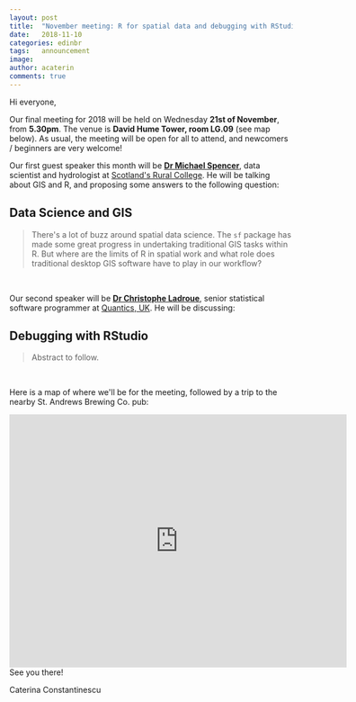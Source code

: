 ```yaml
---
layout: post
title:  "November meeting: R for spatial data and debugging with RStudio"
date:   2018-11-10
categories: edinbr
tags:   announcement
image:
author: acaterin
comments: true
---
```





Hi everyone,
<br/>


Our final meeting for 2018 will be held on Wednesday **21st of November**, from **5.30pm**. The venue is **David Hume Tower, room LG.09** (see map below). As usual, the meeting will be open for all to attend, and newcomers / beginners are very welcome!

Our first guest speaker this month will be [**Dr Michael Spencer**](http://mikerspencer.com/), data scientist and hydrologist at [Scotland's Rural College](https://www.sruc.ac.uk/). He will be talking about GIS and R, and proposing some answers to the following question: 

## Data Science and GIS

> There's a lot of buzz around spatial data science. The `sf` package has made some great progress in undertaking traditional GIS tasks within R. But where are the limits of R in spatial work and what role does traditional desktop GIS software have to play in our workflow? 



<br/>

Our second speaker will be [**Dr Christophe Ladroue**](https://chrisladroue.com/), senior statistical software programmer at [Quantics, UK](https://www.quantics.co.uk/). He will be discussing:

## Debugging with RStudio
  
> Abstract to follow.


<br/>

<!-- <p align="center"><iframe src="http://meetu.ps/3jmBJ3" width="400" height="400" frameborder="0"></iframe></p>  -->



Here is a map of where we'll be for the meeting, followed by a trip to the nearby St. Andrews Brewing Co. pub:

<iframe src="https://www.google.com/maps/embed?pb=!1m18!1m12!1m3!1d2234.356198019003!2d-3.1887611839617476!3d55.94319798475859!2m3!1f0!2f0!3f0!3m2!1i1024!2i768!4f13.1!3m3!1m2!1s0x4887c783a3730bcb%3A0x8b232656b3b16a57!2sDavid+Hume+Tower%2C+The+University+of+Edinburgh!5e0!3m2!1sen!2suk!4v1541810383375" width="600" height="450" frameborder="0" style="border:0" allowfullscreen></iframe>

<br/>
See you there!

Caterina Constantinescu
